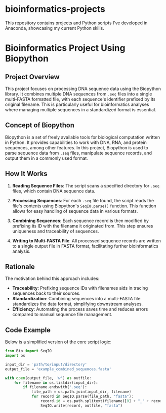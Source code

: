 # bioinformatics-projects
This repository contains projects and Python scripts I've developed in Anaconda, showcasing my current Python skills. 

# Bioinformatics Project Using Biopython

## Project Overview

This project focuses on processing DNA sequence data using the Biopython library. It combines multiple DNA sequences from `.seq` files into a single multi-FASTA formatted file, with each sequence's identifier prefixed by its original filename. This is particularly useful for bioinformatics analyses where managing multiple sequences in a standardized format is essential.

## Concept of Biopython

Biopython is a set of freely available tools for biological computation written in Python. It provides capabilities to work with DNA, RNA, and protein sequences, among other features. In this project, Biopython is used to parse sequence data from `.seq` files, manipulate sequence records, and output them in a commonly used format.

## How It Works

1. **Reading Sequence Files**: The script scans a specified directory for `.seq` files, which contain DNA sequence data.
   
2. **Processing Sequences**: For each `.seq` file found, the script reads the file's contents using Biopython's `SeqIO.parse()` function. This function allows for easy handling of sequence data in various formats.

3. **Combining Sequences**: Each sequence record is then modified by prefixing its ID with the filename it originated from. This step ensures uniqueness and traceability of sequences.

4. **Writing to Multi-FASTA File**: All processed sequence records are written to a single output file in FASTA format, facilitating further bioinformatics analysis.

## Rationale

The motivation behind this approach includes:
- **Traceability**: Prefixing sequence IDs with filenames aids in tracing sequences back to their sources.
- **Standardization**: Combining sequences into a multi-FASTA file standardizes the data format, simplifying downstream analyses.
- **Efficiency**: Automating the process saves time and reduces errors compared to manual sequence file management.

## Code Example

Below is a simplified version of the core script logic:

```python
from Bio import SeqIO
import os

input_dir = 'path/to/input/directory'
output_file = 'example_combined_sequences.fasta'

with open(output_file, 'w') as outfile:
    for filename in os.listdir(input_dir):
        if filename.endswith('.seq'):
            file_path = os.path.join(input_dir, filename)
            for record in SeqIO.parse(file_path, "fasta"):
                record.id = os.path.splitext(filename)[0] + "_" + record.id
                SeqIO.write(record, outfile, "fasta")
